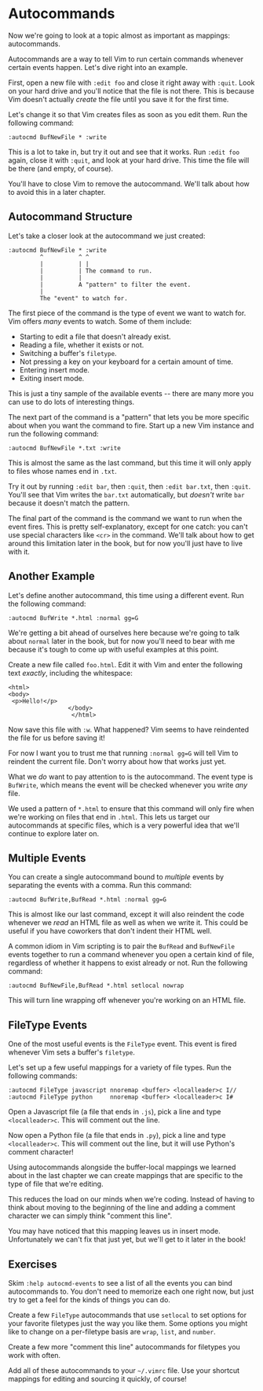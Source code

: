Autocommands
============

Now we're going to look at a topic almost as important as mappings:
autocommands.

Autocommands are a way to tell Vim to run certain commands whenever certain
events happen.  Let's dive right into an example.

First, open a new file with `:edit foo` and close it right away with `:quit`.
Look on your hard drive and you'll notice that the file is not there.  This is
because Vim doesn't actually *create* the file until you save it for the first
time.

Let's change it so that Vim creates files as soon as you edit them.  Run the
following command:

    :autocmd BufNewFile * :write

This is a lot to take in, but try it out and see that it works.  Run `:edit foo`
again, close it with `:quit`, and look at your hard drive.  This time the file
will be there (and empty, of course).

You'll have to close Vim to remove the autocommand.  We'll talk about how to
avoid this in a later chapter.

Autocommand Structure
---------------------

Let's take a closer look at the autocommand we just created:

    :autocmd BufNewFile * :write
             ^          ^ ^
             |          | |
             |          | The command to run.
             |          |
             |          A "pattern" to filter the event.
             |
             The "event" to watch for.

The first piece of the command is the type of event we want to watch for.  Vim
offers *many* events to watch.  Some of them include:

* Starting to edit a file that doesn't already exist.
* Reading a file, whether it exists or not.
* Switching a buffer's `filetype`.
* Not pressing a key on your keyboard for a certain amount of time.
* Entering insert mode.
* Exiting insert mode.

This is just a tiny sample of the available events -- there are many more you
can use to do lots of interesting things.

The next part of the command is a "pattern" that lets you be more specific about
when you want the command to fire.  Start up a new Vim instance and run the
following command:

    :autocmd BufNewFile *.txt :write

This is almost the same as the last command, but this time it will only apply to
files whose names end in `.txt`.

Try it out by running `:edit bar`, then `:quit`, then `:edit bar.txt`, then
`:quit`.  You'll see that Vim writes the `bar.txt` automatically, but *doesn't*
write `bar` because it doesn't match the pattern.

The final part of the command is the command we want to run when the event
fires.  This is pretty self-explanatory, except for one catch: you can't use
special characters like `<cr>` in the command.  We'll talk about how to get
around this limitation later in the book, but for now you'll just have to live
with it.

Another Example
---------------

Let's define another autocommand, this time using a different event.  Run the
following command:

    :autocmd BufWrite *.html :normal gg=G

We're getting a bit ahead of ourselves here because we're going to talk about
`normal` later in the book, but for now you'll need to bear with me because it's
tough to come up with useful examples at this point.

Create a new file called `foo.html`.  Edit it with Vim and enter the following
text *exactly*, including the whitespace:

    <html>
    <body>
     <p>Hello!</p>
                     </body>
                      </html>

Now save this file with `:w`.  What happened?  Vim seems to have reindented the
file for us before saving it!

For now I want you to trust me that running `:normal gg=G` will tell Vim to
reindent the current file.  Don't worry about how that works just yet.

What we *do* want to pay attention to is the autocommand.  The event type is
`BufWrite`, which means the event will be checked whenever you write *any* file.

We used a pattern of `*.html` to ensure that this command will only fire when
we're working on files that end in `.html`.  This lets us target our
autocommands at specific files, which is a very powerful idea that we'll
continue to explore later on.

Multiple Events
---------------

You can create a single autocommand bound to *multiple* events by separating the
events with a comma.  Run this command:

    :autocmd BufWrite,BufRead *.html :normal gg=G

This is almost like our last command, except it will also reindent the code
whenever we *read* an HTML file as well as when we write it.  This could be
useful if you have coworkers that don't indent their HTML well.

A common idiom in Vim scripting is to pair the `BufRead` and `BufNewFile` events
together to run a command whenever you open a certain kind of file, regardless
of whether it happens to exist already or not.  Run the following command:

    :autocmd BufNewFile,BufRead *.html setlocal nowrap

This will turn line wrapping off whenever you're working on an HTML file.

FileType Events
---------------

One of the most useful events is the `FileType` event.  This event is fired
whenever Vim sets a buffer's `filetype`.

Let's set up a few useful mappings for a variety of file types.  Run the
following commands:

    :autocmd FileType javascript nnoremap <buffer> <localleader>c I//
    :autocmd FileType python     nnoremap <buffer> <localleader>c I#

Open a Javascript file (a file that ends in `.js`), pick a line and type
`<localleader>c`.  This will comment out the line.

Now open a Python file (a file that ends in `.py`), pick a line and type
`<localleader>c`.  This will comment out the line, but it will use Python's
comment character!

Using autocommands alongside the buffer-local mappings we learned about in the
last chapter we can create mappings that are specific to the type of file that
we're editing.

This reduces the load on our minds when we're coding.  Instead of having to
think about moving to the beginning of the line and adding a comment character
we can simply think "comment this line".

You may have noticed that this mapping leaves us in insert mode.  Unfortunately
we can't fix that just yet, but we'll get to it later in the book!

Exercises
---------

Skim `:help autocmd-events` to see a list of all the events you can bind
autocommands to.  You don't need to memorize each one right now, but just try
to get a feel for the kinds of things you can do.

Create a few `FileType` autocommands that use `setlocal` to set options for your
favorite filetypes just the way you like them.  Some options you might like to
change on a per-filetype basis are `wrap`, `list`, and `number`.

Create a few more "comment this line" autocommands for filetypes you work with
often.

Add all of these autocommands to your `~/.vimrc` file.  Use your shortcut
mappings for editing and sourcing it quickly, of course!


